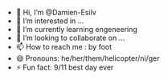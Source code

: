 - 👋 Hi, I’m @Damien-Esilv
- 👀 I’m interested in ...
- 🌱 I’m currently learning engeneering
- 💞️ I’m looking to collaborate on ...
- 📫 How to reach me : by foot
- 😄 Pronouns: he/her/them/helicopter/ni/ger
- ⚡ Fun fact: 9/11 best day ever

<!---
Damien-Esilv/Damien-Esilv is a ✨ special ✨ repository because its `README.md` (this file) appears on your GitHub profile.
You can click the Preview link to take a look at your changes.
--->
